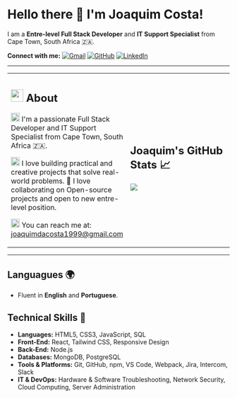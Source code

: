 # Hello there 👋 I'm Joaquim Costa!

I am a **Entre-level Full Stack Developer** and **IT Support Specialist** from Cape Town, South Africa 🇿🇦.

**Connect with me:**
<a href="mailto:joaquimdacosta1999@gmail.com"><img src="https://img.shields.io/badge/Gmail-D14836?style=for-the-badge&logo=gmail&logoColor=white" alt="Gmail"></a>
<a href="https://github.com/Joaquimdacosta1999"><img src="https://img.shields.io/badge/GitHub-100000?style=for-the-badge&logo=github&logoColor=white" alt="GitHub"></a>
<a href="https://www.linkedin.com/in/jf-da-costa-145503187/"><img src="https://img.shields.io/badge/LinkedIn-0077B5?style=for-the-badge&logo=linkedin&logoColor=white" alt="LinkedIn"></a>

---

<table width="100%">
  <tr>
    <td width="50%">
      <h2>
        <img src="https://em-content.zobj.net/source/microsoft-teams/363/pensive-face_1f614.png" width="28" height="28"> About
      </h2>
      <p>
        <img src="https://em-content.zobj.net/source/apple/354/man-technologist_1f468-200d-1f4bb.png" width="20" height="20"> I'm a passionate Full Stack Developer and IT Support Specialist from Cape Town, South Africa 🇿🇦.
      </p>
      <p>
        <img src="https://em-content.zobj.net/source/microsoft-teams/363/house-with-garden_1f3e1.png" width="20" height="20"> I love building practical and creative projects that solve real-world problems. 🤝 I love collaborating on Open-source projects and open to new entre-level position.
      </p>
      <p>
        <img src="https://em-content.zobj.net/source/microsoft-teams/363/e-mail_1f4e7.png" width="20" height="20"> You can reach me at: <a href="mailto:joaquimdacosta1999@gmail.com">joaquimdacosta1999@gmail.com</a>
      </p>
    </td>
    <td width="50%">
      <h2>
        Joaquim's GitHub Stats 📈
      </h2>
      <a href="https://github-readme-stats.vercel.app/api?username=Joaquimdacosta1999&show_icons=true&theme=radical">
        <img src="https://github-readme-stats.vercel.app/api?username=Joaquimdacosta1999&show_icons=true&theme=radical">
      </a>
    </td>
  </tr>
</table>

---

## Languagues 🌍
-  Fluent in **English** and **Portuguese**.

## Technical Skills 🚀
- **Languages:** HTML5, CSS3, JavaScript, SQL
- **Front-End:** React, Tailwind CSS, Responsive Design
- **Back-End:** Node.js
- **Databases:** MongoDB, PostgreSQL
- **Tools & Platforms:** Git, GitHub, npm, VS Code, Webpack, Jira, Intercom, Slack
- **IT & DevOps:** Hardware & Software Troubleshooting, Network Security, Cloud Computing, Server Administration
